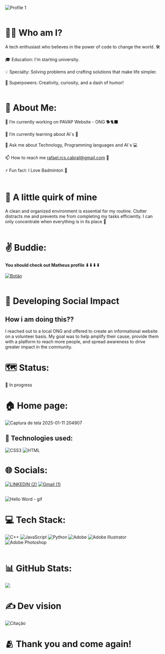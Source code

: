 ![Profile 1](https://github.com/user-attachments/assets/ec2b559c-9daf-4e6c-b7d6-b0551e3ef7ad) <br><br>

#  🧑‍💻 Who am I?
A tech enthusiast who believes in the power of code to change the world. 🛠️<br><br>🎓 Education: I'm starting university.<br><br>💡 Specialty: Solving problems and crafting solutions that make life simpler.<br><br>🌟 Superpowers: Creativity, curiosity, and a dash of humor!<br><br>

# 💫 About Me:
🔭 I’m currently working on PAVAP Website - ONG 🐕🐈‍⬛<br><br>🌱 I’m currently learning about AI´s 🧠<br><br>💬 Ask me about Technology, Programming languages and AI´s 💻 <br><br>📫 How to reach me rafael.rcs.cabral@gmail.com 📨<br><br>⚡ Fun fact: I Love Badminton 🏸<br><br>

# 🥱 A little quirk of mine 
A clean and organized environment is essential for my routine. Clutter distracts me and prevents me from completing my tasks efficiently. I can only concentrate when everything is in its place 🧹<br><br>

# ✌️ Buddie:
#### You should check out Matheus profile ⬇⬇⬇⬇
<a href="https://github.com/matheusfrn">![Botão](https://github.com/user-attachments/assets/014e196b-c803-4bdb-998b-8d8924a81017)</a><br><br>

# 👑 Developing Social Impact
## How i am doing this??
I reached out to a local ONG and offered to create an informational website on a volunteer basis. My goal was to help amplify their cause, provide them with a platform to reach more people, and spread awareness to drive greater impact in the community.
# 🗺️ Status:
🚀 In progress
# 🏠 Home page:
![Captura de tela 2025-01-11 204907](https://github.com/user-attachments/assets/d64f64fc-4e5e-4b46-a869-b791a62869c9)
## 📲 Technologies used:
![CSS3](https://github.com/user-attachments/assets/7587319e-177c-4766-9186-4ee4a1bb48a2) ![HTML](https://github.com/user-attachments/assets/1e8bc6f6-32fa-4fd0-b6ac-94f144b792d2)




# 🌐 Socials:
<a href="https://www.linkedin.com/in/rafael-cabral-453231270/">![LINKEDIN (2)](https://github.com/user-attachments/assets/5eb536e9-f191-4b7d-84a3-552ec69d96eb)</a>                                        <a href="[https://www.linkedin.com/in/rafael-cabral-453231270/](https://mail.google.com/mail/u/0/?tab=rm&ogbl#sent?compose=VpCqJZMHpgWhDdHHJqDbJVLcrBKQJVlSkdqBTXhjCJjStgWBbLQwbfBCMCvDcFKBlLrbJcQ)">![Gmail (1)](https://github.com/user-attachments/assets/aecf7052-51b2-4a55-bca4-6311fbf83624)</a><br><br>

![Hello Word - gif](https://github.com/user-attachments/assets/cd865564-f6b2-4384-aeac-a97d3f7a347b)


# 💻 Tech Stack:
![C++](https://img.shields.io/badge/c++-%2300599C.svg?style=for-the-badge&logo=c%2B%2B&logoColor=white) ![JavaScript](https://img.shields.io/badge/javascript-%23323330.svg?style=for-the-badge&logo=javascript&logoColor=%23F7DF1E) ![Python](https://img.shields.io/badge/python-3670A0?style=for-the-badge&logo=python&logoColor=ffdd54) ![Adobe](https://img.shields.io/badge/adobe-%23FF0000.svg?style=for-the-badge&logo=adobe&logoColor=white) ![Adobe Illustrator](https://img.shields.io/badge/adobe%20illustrator-%23FF9A00.svg?style=for-the-badge&logo=adobe%20illustrator&logoColor=white) ![Adobe Photoshop](https://img.shields.io/badge/adobe%20photoshop-%2331A8FF.svg?style=for-the-badge&logo=adobe%20photoshop&logoColor=white)<br><br>
# 📊 GitHub Stats:
![](https://github-readme-streak-stats.herokuapp.com/?user=Cabral-rcs&theme=dark&hide_border=false)<br/>


# ✍️ Dev vision
![Citação](https://github.com/user-attachments/assets/20c57623-078f-417f-aa82-48cc265702f1)

# 🫂 Thank you and come again!

<!-- Proudly created with GPRM ( https://gprm.itsvg.in ) -->
<!--
**Cabral-rcs/Cabral-rcs** is a ✨ _special_ ✨ repository because its `README.md` (this file) appears on your GitHub profile.

Here are some ideas to get you started:

- 🔭 I’m currently working on ...
- 🌱 I’m currently learning ...
- 👯 I’m looking to collaborate on ...
- 🤔 I’m looking for help with ...
- 💬 Ask me about ...
- 📫 How to reach me: ...
- 😄 Pronouns: ...
- ⚡ Fun fact: ...
-->
